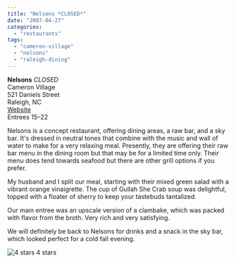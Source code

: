 ```yaml
---
title: "Nelsons *CLOSED*"
date: "2007-04-27"
categories:
  - "restaurants"
tags:
  - "cameron-village"
  - "nelsons"
  - "raleigh-dining"
---
```


**Nelsons** *CLOSED*\
Cameron Village\
521 Daniels Street\
Raleigh, NC\
[Website](www.nelsonsrestaurant.com)\
Entrees $15–$22

Nelsons is a concept restaurant, offering dining areas, a raw bar, and a sky bar. It's dressed in neutral tones that combine with the music and wall of water to make for a very relaxing meal. Presently, they are offering their raw bar menu in the dining room but that may be for a limited time only. Their menu does tend towards seafood but there are other grill options if you prefer.

My husband and I split our meal, starting with their mixed green salad with a vibrant orange vinaigrette. The cup of Gullah She Crab soup was delightful, topped with a floater of sherry to keep your tastebuds tantalized.

Our main entree was an upscale version of a clambake, which was packed with flavor from the broth. Very rich and very satisfying.

We will definitely be back to Nelsons for drinks and a snack in the sky bar, which looked perfect for a cold fall evening.




<div class="caption">

![4 stars](http://s3.amazonaws.com/thegourmez-wpmedia/2009/02/rating_truffle1.gif "rating_truffle1") 4 stars</div>

